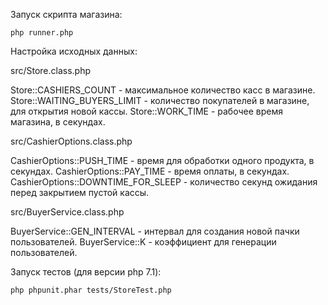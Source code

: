 Запуск скрипта магазина:

`php runner.php`

Настройка исходных данных:

src/Store.class.php

Store::CASHIERS_COUNT - максимальное количество касс в магазине.
Store::WAITING_BUYERS_LIMIT - количество покупателей в магазине, для открытия новой кассы.
Store::WORK_TIME - рабочее время магазина, в секундах.

src/CashierOptions.class.php

CashierOptions::PUSH_TIME - время для обработки одного продукта, в секундах.
CashierOptions::PAY_TIME - время оплаты, в секундах.
CashierOptions::DOWNTIME_FOR_SLEEP - количество секунд ожидания перед закрытием пустой кассы.

src/BuyerService.class.php

BuyerService::GEN_INTERVAL - интервал для создания новой пачки пользователей.
BuyerService::K - коэффициент для генерации пользователей.


Запуск тестов (для версии php 7.1):

`php phpunit.phar tests/StoreTest.php`
